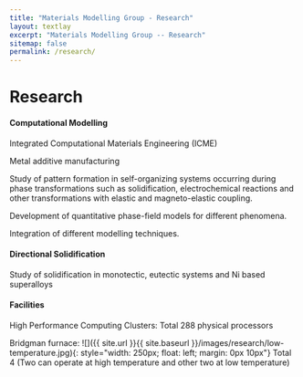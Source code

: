 ```yaml
---
title: "Materials Modelling Group - Research"
layout: textlay
excerpt: "Materials Modelling Group -- Research"
sitemap: false
permalink: /research/
---
```


# Research

#### Computational Modelling

Integrated Computational Materials Engineering (ICME)

Metal additive manufacturing

Study of pattern formation in self-organizing systems occurring during phase transformations such as solidification, electrochemical reactions and other transformations with elastic and magneto-elastic coupling.

Development of quantitative phase-field models for different phenomena.

Integration of different modelling techniques.

#### Directional Solidification

Study of solidification in monotectic, eutectic systems and Ni based superalloys

#### Facilities

High Performance Computing Clusters: Total 288 physical processors

Bridgman furnace: 
![]({{ site.url }}{{ site.baseurl }}/images/research/low-temperature.jpg){: style="width: 250px; float: left; margin: 0px  10px"}
Total 4 (Two can operate at high temperature and other two at low temperature)
